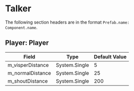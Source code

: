 # Talker

The following section headers are in the format `Prefab.name: Component.name`.

## Player: Player

|Field|Type|Default Value|
|-----|----|-------------|
|m_visperDistance|System.Single|5|
|m_normalDistance|System.Single|25|
|m_shoutDistance|System.Single|200|

